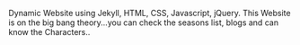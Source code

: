 Dynamic Website using Jekyll, HTML, CSS, Javascript, jQuery.
This Website is on the big bang theory...you can check the seasons list, blogs and can know the Characters..

